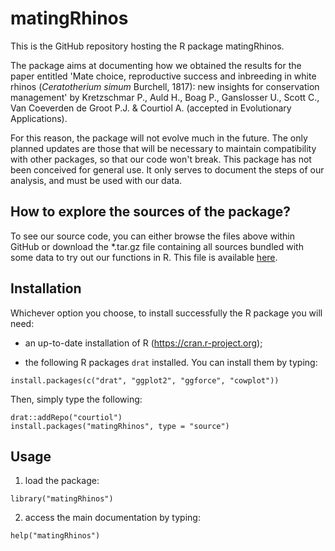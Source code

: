 # matingRhinos

This is the GitHub repository hosting the R package matingRhinos.

The package aims at documenting how we obtained the results for the paper
entitled 'Mate choice, reproductive success and inbreeding in white rhinos
(_Ceratotherium simum_ Burchell, 1817): new insights for conservation management'
by Kretzschmar P., Auld H., Boag P., Ganslosser U., Scott C., Van Coeverden de
Groot P.J. & Courtiol A. (accepted in Evolutionary Applications).

For this reason, the package will not evolve much in the future. The only
planned updates are those that will be necessary to maintain compatibility with
other packages, so that our code won't break. This package has not been
conceived for general use. It only serves to document the steps of our analysis,
and must be used with our data.


## How to explore the sources of the package?

To see our source code, you can either browse the files above within GitHub or
download the *.tar.gz file containing all sources bundled with some data to
try out our functions in R.
This file is available [here](https://github.com/courtiol/drat/blob/gh-pages/src/contrib/matingRhinos_0.9.1.tar.gz).


## Installation

Whichever option you choose, to install successfully the R package you will need:

* an up-to-date installation of R (https://cran.r-project.org);

* the following R packages ```drat``` installed. You can install them by typing:

```{r, eval = FALSE}
install.packages(c("drat", "ggplot2", "ggforce", "cowplot"))
```

Then, simply type the following:

```{r, eval = FALSE}
drat::addRepo("courtiol")
install.packages("matingRhinos", type = "source")
```


## Usage

1. load the package:

```{r, eval = FALSE}
library("matingRhinos")
```

2. access the main documentation by typing:

```{r, eval = FALSE}
help("matingRhinos")
```
